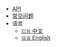- [API](zh-cn/api)
- [常见问题](zh-cn/questions)
- 语言
  - [:cn: 中文](/zh-cn/)
  - [:uk: English](/en-us/)
